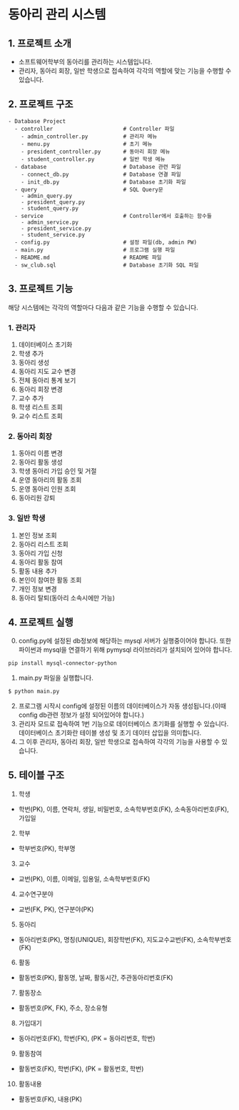 # 동아리 관리 시스템

## 1. 프로젝트 소개
- 소프트웨어학부의 동아리를 관리하는 시스템입니다.
- 관리자, 동아리 회장, 일반 학생으로 접속하여 각각의 역할에 맞는 기능을 수행할 수 있습니다.


## 2. 프로젝트 구조
```
- Database Project
  - controller                      # Controller 파일
    - admin_controller.py           # 관리자 메뉴
    - menu.py                       # 초기 메뉴
    - president_controller.py       # 동아리 회장 메뉴
    - student_controller.py         # 일반 학생 메뉴
  - database                        # Database 관련 파일
    - connect_db.py                 # Database 연결 파일
    - init_db.py                    # Database 초기화 파일
  - query                           # SQL Query문
    - admin_query.py
    - president_query.py
    - student_query.py
  - service                         # Controller에서 호출하는 함수들
    - admin_service.py
    - president_service.py
    - student_service.py
  - config.py                       # 설정 파일(db, admin PW)
  - main.py                         # 프로그램 실행 파일
  - README.md                       # README 파일
  - sw_club.sql                     # Database 초기화 SQL 파일
```

## 3. 프로젝트 기능

해당 시스템에는 각각의 역할마다 다음과 같은 기능을 수행할 수 있습니다.

### 1. 관리자
1. 데이터베이스 초기화
2. 학생 추가
3. 동아리 생성
4. 동아리 지도 교수 변경
5. 전체 동아리 통계 보기
6. 동아리 회장 변경
7. 교수 추가
8. 학생 리스트 조회
9. 교수 리스트 조회


### 2. 동아리 회장
1. 동아리 이름 변경
2. 동아리 활동 생성
3. 학생 동아리 가입 승인 및 거절
4. 운영 동아리의 활동 조회
5. 운영 동아리 인원 조회
6. 동아리원 강퇴



### 3. 일반 학생
1. 본인 정보 조회
2. 동아리 리스트 조회
3. 동아리 가입 신청
4. 동아리 활동 참여
5. 활동 내용 추가
6. 본인이 참여한 활동 조회
7. 개인 정보 변경
8. 동아리 탈퇴(동아리 소속시에만 가능)



## 4. 프로젝트 실행
0. config.py에 설정된 db정보에 해당하는 mysql 서버가 실행중이어야 합니다.
또한 파이썬과 mysql을 연결하기 위해 pymysql 라이브러리가 설치되어 있어야 합니다.
```bash
pip install mysql-connector-python 
```
1. main.py 파일을 실행합니다.
```bash
$ python main.py
```
2. 프로그램 시작시 config에 설정된 이름의 데이터베이스가 자동 생성됩니다.(이때 config db관련 정보가 설정 되어있어야 합니다.)
3. 관리자 모드로 접속하여 1번 기능으로 데이터베이스 초기화를 실행할 수 있습니다. 데이터베이스 초기화란 테이블 생성 및 초기 데이터 삽입을 의미합니다.
4. 그 이후 관리자, 동아리 회장, 일반 학생으로 접속하여 각각의 기능을 사용할 수 있습니다.

## 5. 테이블 구조
1. 학생
- 학번(PK), 이름, 연락처, 생일, 비밀번호, 소속학부번호(FK), 소속동아리번호(FK), 가입일
2. 학부
- 학부번호(PK), 학부명
3. 교수
- 교번(PK), 이름, 이메일, 임용일, 소속학부번호(FK)
4. 교수연구분야
- 교번(FK, PK), 연구분야(PK)
5. 동아리
- 동아리번호(PK), 명칭(UNIQUE), 회장학번(FK), 지도교수교번(FK), 소속학부번호(FK)
6. 활동
- 활동번호(PK), 활동명, 날짜, 활동시간, 주관동아리번호(FK)
7. 활동장소
- 활동번호(PK, FK), 주소, 장소유형
8. 가입대기
- 동아리번호(FK), 학번(FK), (PK = 동아리번호, 학번)
9. 활동참여
- 활동번호(FK), 학번(FK), (PK = 활동번호, 학번)
10.	활동내용
- 활동번호(FK), 내용(PK)